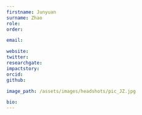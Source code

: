 ```yaml
---
firstname: Junyuan
surname: Zhao
role:
order:

email:

website:
twitter:
researchgate:
impactstory:
orcid:
github:

image_path: /assets/images/headshots/pic_JZ.jpg

bio:
---
```

